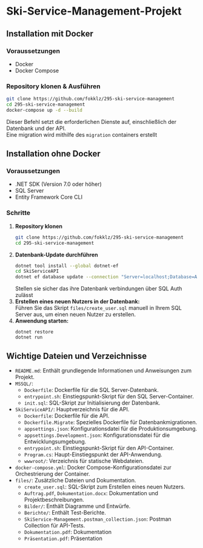 ﻿# Ski-Service-Management-Projekt

## Installation mit Docker

### Voraussetzungen
- Docker
- Docker Compose

### Repository klonen & Ausführen
```bash
git clone https://github.com/fokklz/295-ski-service-management
cd 295-ski-service-management
docker-compose up -d --build
```
Dieser Befehl setzt die erforderlichen Dienste auf, einschließlich der Datenbank und der API. <br>
Eine migration wird mithilfe des `migration` containers erstellt
   

## Installation ohne Docker

### Voraussetzungen
- .NET SDK (Version 7.0 oder höher)
- SQL Server
- Entity Framework Core CLI

### Schritte
1. **Repository klonen**
    ```bash
    git clone https://github.com/fokklz/295-ski-service-management
    cd 295-ski-service-management
    ```
2. **Datenbank-Update durchführen**
    ```bash
    dotnet tool install --global dotnet-ef
    cd SkiServiceAPI
    dotnet ef database update --connection "Server=localhost;Database=ASPDatabaseLocal;Trusted_Connection=True;Encrypt=False;TrustServerCertificate=True;"
    ```
    Stellen sie sicher das ihre Datenbank verbindungen über SQL Auth zulässt
3. **Erstellen eines neuen Nutzers in der Datenbank:**
    <br>Führen Sie das Skript `files/create_user.sql` manuell in Ihrem SQL Server aus, um einen neuen Nutzer zu erstellen.
4. **Anwendung starten:**
   ```
   dotnet restore
   dotnet run
   ```

## Wichtige Dateien und Verzeichnisse

- `README.md`: Enthält grundlegende Informationen und Anweisungen zum Projekt.
- `MSSQL/`: 
  - `Dockerfile`: Dockerfile für die SQL Server-Datenbank.
  - `entrypoint.sh`: Einstiegspunkt-Skript für den SQL Server-Container.
  - `init.sql`: SQL-Skript zur Initialisierung der Datenbank.
- `SkiServiceAPI/`: Hauptverzeichnis für die API.
  - `Dockerfile`: Dockerfile für die API.
  - `Dockerfile.Migrate`: Spezielles Dockerfile für Datenbankmigrationen.
  - `appsettings.json`: Konfigurationsdatei für die Produktionsumgebung.
  - `appsettings.Development.json`: Konfigurationsdatei für die Entwicklungsumgebung.
  - `entrypoint.sh`: Einstiegspunkt-Skript für den API-Container.
  - `Program.cs`: Haupt-Einstiegspunkt der API-Anwendung.
  - `wwwroot/`: Verzeichnis für statische Webdateien.
- `docker-compose.yml`: Docker Compose-Konfigurationsdatei zur Orchestrierung der Container.
- `files/`: Zusätzliche Dateien und Dokumentation.
  - `create_user.sql`: SQL-Skript zum Erstellen eines neuen Nutzers.
  - `Auftrag.pdf`, `Dokumentation.docx`: Dokumentation und Projektbeschreibungen.
  - `Bilder/`: Enthält Diagramme und Entwürfe.
  - `Berichte/`: Enthält Test-Berichte.
  - `SkiService-Management.postman_collection.json`: Postman Collection für API-Tests.
  - `Dokumentation.pdf`: Dokumentation
  - `Präsentation.pdf`: Präsentation
